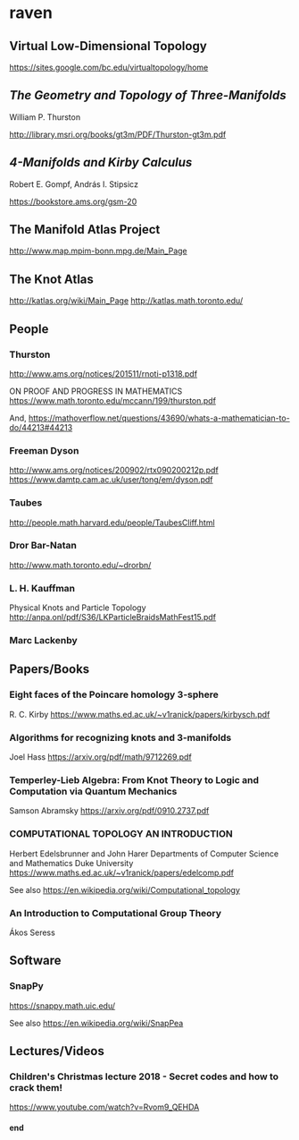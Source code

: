 # raven

## Virtual Low-Dimensional Topology

https://sites.google.com/bc.edu/virtualtopology/home

## _The Geometry and Topology of Three-Manifolds_

William P. Thurston

http://library.msri.org/books/gt3m/PDF/Thurston-gt3m.pdf


## _4-Manifolds and Kirby Calculus_

Robert E. Gompf, András I. Stipsicz

https://bookstore.ams.org/gsm-20

## The Manifold Atlas Project

http://www.map.mpim-bonn.mpg.de/Main_Page

## The Knot Atlas

http://katlas.org/wiki/Main_Page
http://katlas.math.toronto.edu/

## People

### Thurston

http://www.ams.org/notices/201511/rnoti-p1318.pdf

ON PROOF AND PROGRESS IN MATHEMATICS
https://www.math.toronto.edu/mccann/199/thurston.pdf

And, https://mathoverflow.net/questions/43690/whats-a-mathematician-to-do/44213#44213

### Freeman Dyson

http://www.ams.org/notices/200902/rtx090200212p.pdf
https://www.damtp.cam.ac.uk/user/tong/em/dyson.pdf

### Taubes

http://people.math.harvard.edu/people/TaubesCliff.html

### Dror Bar-Natan

http://www.math.toronto.edu/~drorbn/

### L. H. Kauffman

Physical Knots and Particle Topology
http://anpa.onl/pdf/S36/LKParticleBraidsMathFest15.pdf

### Marc Lackenby


## Papers/Books

### Eight faces of the Poincare homology 3-sphere
R. C. Kirby
https://www.maths.ed.ac.uk/~v1ranick/papers/kirbysch.pdf

### Algorithms for recognizing knots and 3-manifolds
Joel Hass
https://arxiv.org/pdf/math/9712269.pdf

### Temperley-Lieb Algebra: From Knot Theory to Logic and Computation via Quantum Mechanics
Samson Abramsky
https://arxiv.org/pdf/0910.2737.pdf

### COMPUTATIONAL TOPOLOGY AN INTRODUCTION
Herbert Edelsbrunner and John Harer
Departments of Computer Science and Mathematics
Duke University
https://www.maths.ed.ac.uk/~v1ranick/papers/edelcomp.pdf

See also https://en.wikipedia.org/wiki/Computational_topology

### An Introduction to Computational Group Theory
Ákos Seress

## Software

### SnapPy

https://snappy.math.uic.edu/

See also https://en.wikipedia.org/wiki/SnapPea


## Lectures/Videos

### Children's Christmas lecture 2018 - Secret codes and how to crack them!

https://www.youtube.com/watch?v=Rvom9_QEHDA

#### end
